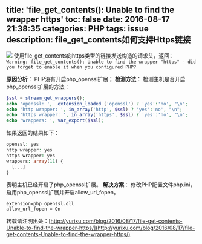 title: 'file_get_contents(): Unable to find the wrapper https'
toc: false
date: 2016-08-17 21:38:35
categories: PHP
tags: issue
description: file_get_contents如何支持Https链接
---
![](http://7xrc03.com1.z0.glb.clouddn.com/HTTPS.jpg)
使用file_get_contents向https类型的链接发送构造的请求头，返回：
`Warning: file_get_contents(): Unable to find the wrapper "https" - did you forget to enable it when you configured PHP? `

<!--more-->

**原因分析**：
PHP没有开启php_openssl扩展；
**检测方法**：
检测主机是否开启php_openssl扩展的方法：
```php
$ssl = stream_get_wrappers();
echo 'openssl: ',  extension_loaded ('openssl') ? 'yes':'no', "\n";
echo 'http wrapper: ', in_array('http', $ssl) ? 'yes':'no', "\n";
echo 'https wrapper: ', in_array('https', $ssl) ? 'yes':'no', "\n";
echo 'wrappers: ', var_export($ssl);
```
如果返回的结果如下：
```php
openssl: yes
http wrapper: yes
https wrapper: yes
wrappers: array(11) {
  [...]
}
```
表明主机已经开启了php_openssl扩展。
**解决方案**：
修改PHP配置文件php.ini，启用php_openssl扩展并开启allow_url_fopen。
```
extension=php_openssl.dll
allow_url_fopen = On
```
转载请注明出处：[http://yurixu.com/blog/2016/08/17/file-get-contents-Unable-to-find-the-wrapper-https/](http://yurixu.com/blog/2016/08/17/file-get-contents-Unable-to-find-the-wrapper-https/)
